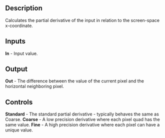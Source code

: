 ## Description
Calculates the partial derivative of the input in relation to the screen-space x-coordinate.

## Inputs
**In** - Input value.

## Output
**Out** - The difference between the value of the current pixel and the horizontal neighboring pixel.

## Controls
**Standard** - The standard partial derivative - typically behaves the same as Coarse.
**Coarse** - A low precision derivative where each pixel quad has the same value.
**Fine** - A high precision derivative where each pixel can have a unique value.